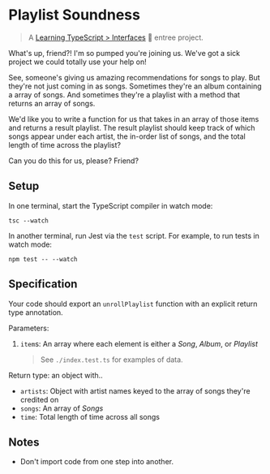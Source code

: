 # Playlist Soundness

> A [Learning TypeScript > Interfaces](https://learning-typescript.com/interfaces) 🍲 entree project.

What's up, friend?!
I'm so pumped you're joining us.
We've got a sick project we could totally use your help on!

See, someone's giving us amazing recommendations for songs to play.
But they're not just coming in as songs.
Sometimes they're an album containing a array of songs.
And sometimes they're a playlist with a method that returns an array of songs.

We'd like you to write a function for us that takes in an array of those items and returns a result playlist.
The result playlist should keep track of which songs appear under each artist, the in-order list of songs, and the total length of time across the playlist?

Can you do this for us, please?
Friend?

## Setup

In one terminal, start the TypeScript compiler in watch mode:

```shell
tsc --watch
```

In another terminal, run Jest via the `test` script.
For example, to run tests in watch mode:

```shell
npm test -- --watch
```

## Specification

Your code should export an `unrollPlaylist` function with an explicit return type annotation.

Parameters:

1. `item`s: An array where each element is either a _Song_, _Album_, or _Playlist_

   > See `./index.test.ts` for examples of data.

Return type: an object with..

- `artists`: Object with artist names keyed to the array of songs they're credited on
- `songs`: An array of _Songs_
- `time`: Total length of time across all songs

## Notes

- Don't import code from one step into another.
